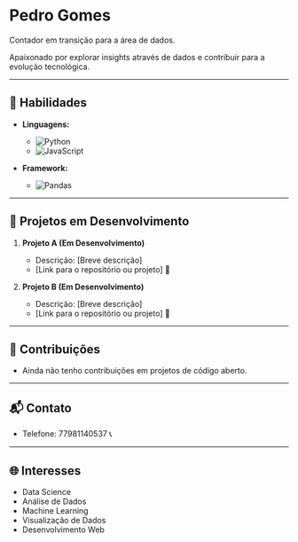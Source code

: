 # Pedro Gomes

Contador em transição para a área de dados.

Apaixonado por explorar insights através de dados e contribuir para a evolução tecnológica.

---

## 🚀 Habilidades

- **Linguagens:** 
  - ![Python](https://img.shields.io/badge/Python-3776AB?style=flat-square&logo=python&logoColor=white)
  - ![JavaScript](https://img.shields.io/badge/JavaScript-F7DF1E?style=flat-square&logo=javascript&logoColor=black)

- **Framework:** 
  - ![Pandas](https://img.shields.io/badge/Pandas-150458?style=flat-square&logo=pandas&logoColor=white)

---

## 🚧 Projetos em Desenvolvimento

1. **Projeto A (Em Desenvolvimento)**
   - Descrição: [Breve descrição]
   - [Link para o repositório ou projeto] 🔗

2. **Projeto B (Em Desenvolvimento)**
   - Descrição: [Breve descrição]
   - [Link para o repositório ou projeto] 🔗

---

## 🤝 Contribuições

- Ainda não tenho contribuições em projetos de código aberto.

---

## 📬 Contato

- Telefone: 77981140537 📞

---

## 🌐 Interesses

- Data Science
- Análise de Dados
- Machine Learning
- Visualização de Dados
- Desenvolvimento Web
